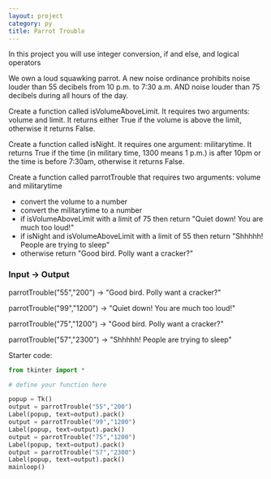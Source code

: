 ```yaml
---
layout: project
category: py
title: Parrot Trouble
---
```

In this project you will use integer conversion, if and else, and logical operators

We own a loud squawking parrot. A new noise ordinance prohibits noise louder than 55 decibels from 10 p.m. to 7:30 a.m. AND noise louder than 75 decibels during all hours of the day.

Create a function called isVolumeAboveLimit. It requires two arguments: volume and limit. It returns either True if the volume is above the limit, otherwise it returns False.

Create a function called isNight. It requires one argument: militarytime. It returns True if the time (in military time, 1300 means 1 p.m.) is after 10pm or the time is before 7:30am, otherwise it returns False.

Create a function called parrotTrouble that requires two arguments: volume and militarytime
- convert the volume to a number
- convert the militarytime to a number
- if isVolumeAboveLimit with a limit of 75 then return "Quiet down! You are much too loud!"
- if isNight and isVolumeAboveLimit with a limit of 55 then return "Shhhhh! People are trying to sleep"
- otherwise return "Good bird. Polly want a cracker?"


### Input &rarr; Output

parrotTrouble("55","200") &rarr; "Good bird. Polly want a cracker?"

parrotTrouble("99","1200") &rarr; "Quiet down! You are much too loud!"

parrotTrouble("75","1200") &rarr; "Good bird. Polly want a cracker?"

parrotTrouble("57","2300") &rarr; "Shhhhh! People are trying to sleep"

Starter code:
```python
from tkinter import *

# define your function here

popup = Tk()
output = parrotTrouble("55","200")
Label(popup, text=output).pack()
output = parrotTrouble("99","1200")
Label(popup, text=output).pack()
output = parrotTrouble("75","1200")
Label(popup, text=output).pack()
output = parrotTrouble("57","2300")
Label(popup, text=output).pack()
mainloop()
```
